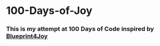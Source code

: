 # 100-Days-of-Joy

### This is my attempt at 100 Days of Code inspired by [Blueprint4Joy](https://www.blueprint4joy.com/)
